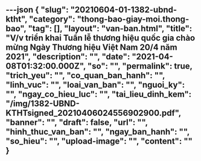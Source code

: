 ---json
{
    "slug": "20210604-01-1382-ubnd-ktht",
    "category": "thong-bao-giay-moi.thong-bao",
    "tag": [],
    "layout": "van-ban.html",
    "title": "V/v triển khai Tuần lễ thương hiệu quốc gia chào mừng Ngày Thương hiệu Việt Nam 20/4 năm 2021",
    "description": "",
    "date": "2021-04-08T01:32:00.000Z",
    "so": "",
    "permalink": true,
    "trich_yeu": "",
    "co_quan_ban_hanh": "",
    "linh_vuc": "",
    "loai_van_ban": "",
    "nguoi_ky": "",
    "ngay_co_hieu_luc": "",
    "tai_lieu_dinh_kem": "/img/1382-UBND-KTHTsigned_20210406024556902900.pdf",
    "banner": "",
    "draft": false,
    "url": "",
    "hinh_thuc_van_ban": "",
    "ngay_ban_hanh": "",
    "so_hieu": "",
    "upload-image": "",
    "__content__": ""
}
---
